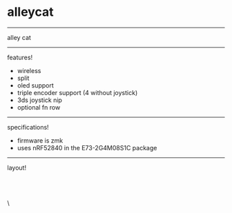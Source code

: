 # alleycat

---

alley cat

---

features!

- wireless
- split
- oled support
- triple encoder support (4 without joystick)
- 3ds joystick nip
- optional fn row

---

specifications!

- firmware is zmk
- uses nRF52840 in the E73-2G4M08S1C package

---

layout!

\
 \
  \
   \
